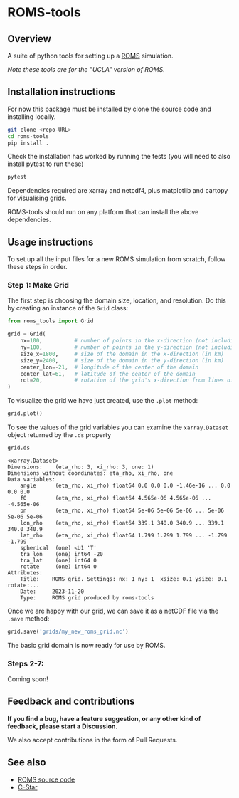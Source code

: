 # ROMS-tools

## Overview

A suite of python tools for setting up a [ROMS](https://github.com/CESR-lab/ucla-roms) simulation.

_Note these tools are for the "UCLA" version of ROMS._

## Installation instructions

For now this package must be installed by clone the source code and installing locally.

```bash
git clone <repo-URL>
cd roms-tools
pip install .
```

Check the installation has worked by running the tests (you will need to also install pytest to run these)
```bash
pytest
```

Dependencies required are xarray and netcdf4, plus matplotlib and cartopy for visualising grids.

ROMS-tools should run on any platform that can install the above dependencies.


## Usage instructions

To set up all the input files for a new ROMS simulation from scratch, follow these steps in order.

### Step 1: Make Grid

The first step is choosing the domain size, location, and resolution. Do this by creating an instance of the `Grid` class:

```python
from roms_tools import Grid

grid = Grid(
    nx=100,          # number of points in the x-direction (not including 2 boundary cells on either end)
    ny=100,          # number of points in the y-direction (not including 2 boundary cells on either end)
    size_x=1800,     # size of the domain in the x-direction (in km)
    size_y=2400,     # size of the domain in the y-direction (in km)
    center_lon=-21,  # longitude of the center of the domain
    center_lat=61,   # latitude of the center of the domain
    rot=20,          # rotation of the grid's x-direction from lines of constant longitude, with positive values being a counter-clockwise rotation
)
```

To visualize the grid we have just created, use the `.plot` method:

```python
grid.plot()
```

To see the values of the grid variables you can examine the `xarray.Dataset` object returned by the `.ds` property

```python
grid.ds
```
```
<xarray.Dataset>
Dimensions:    (eta_rho: 3, xi_rho: 3, one: 1)
Dimensions without coordinates: eta_rho, xi_rho, one
Data variables:
    angle      (eta_rho, xi_rho) float64 0.0 0.0 0.0 -1.46e-16 ... 0.0 0.0 0.0
    f0         (eta_rho, xi_rho) float64 4.565e-06 4.565e-06 ... -4.565e-06
    pn         (eta_rho, xi_rho) float64 5e-06 5e-06 5e-06 ... 5e-06 5e-06 5e-06
    lon_rho    (eta_rho, xi_rho) float64 339.1 340.0 340.9 ... 339.1 340.0 340.9
    lat_rho    (eta_rho, xi_rho) float64 1.799 1.799 1.799 ... -1.799 -1.799
    spherical  (one) <U1 'T'
    tra_lon    (one) int64 -20
    tra_lat    (one) int64 0
    rotate     (one) int64 0
Attributes:
    Title:    ROMS grid. Settings: nx: 1 ny: 1  xsize: 0.1 ysize: 0.1 rotate:...
    Date:     2023-11-20
    Type:     ROMS grid produced by roms-tools
```

Once we are happy with our grid, we can save it as a netCDF file via the `.save` method:

```python
grid.save('grids/my_new_roms_grid.nc')
```

The basic grid domain is now ready for use by ROMS.


### Steps 2-7:

Coming soon!


## Feedback and contributions

**If you find a bug, have a feature suggestion, or any other kind of feedback, please start a Discussion.**

We also accept contributions in the form of Pull Requests.


## See also

- [ROMS source code](https://github.com/CESR-lab/ucla-roms)
- [C-Star](https://github.com/CWorthy-ocean/C-Star)
